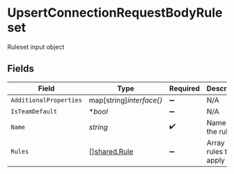 # UpsertConnectionRequestBodyRuleset

Ruleset input object


## Fields

| Field                                        | Type                                         | Required                                     | Description                                  |
| -------------------------------------------- | -------------------------------------------- | -------------------------------------------- | -------------------------------------------- |
| `AdditionalProperties`                       | map[string]*interface{}*                     | :heavy_minus_sign:                           | N/A                                          |
| `IsTeamDefault`                              | **bool*                                      | :heavy_minus_sign:                           | N/A                                          |
| `Name`                                       | *string*                                     | :heavy_check_mark:                           | Name for the ruleset                         |
| `Rules`                                      | [][shared.Rule](../../models/shared/rule.md) | :heavy_minus_sign:                           | Array of rules to apply                      |